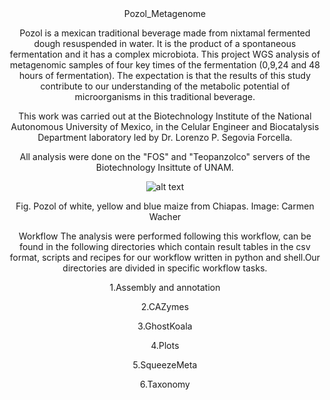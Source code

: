 <header>
Pozol_Metagenome

Pozol is a mexican traditional beverage made from nixtamal fermented dough resuspended in water. It is the product of a spontaneous fermentation and it has a complex microbiota. This project WGS analysis of metagenomic samples of four key times of the fermentation (0,9,24 and 48 hours of fermentation).
The expectation is that the results of this study contribute to our understanding of the metabolic potential of microorganisms in this traditional beverage.

This work was carried out at the Biotechnology Institute of the National Autonomous University of Mexico, in the Celular Engineer and Biocatalysis Department laboratory led by Dr. Lorenzo P. Segovia Forcella.

All analysis were done on the "FOS" and "Teopanzolco" servers of the Biotechnology Insittute of UNAM.


![alt text](http://www.revista.unam.mx/vol.15/num8/art64/img/img3.jpg)

Fig. Pozol of white, yellow and blue maize from Chiapas. Image: Carmen Wacher


<header>
Workflow
The analysis were performed following this workflow, can be found in the following directories which contain result tables in the csv format, scripts and recipes for our workflow written in python and shell.Our directories are divided in specific workflow tasks.

1.Assembly and annotation

2.CAZymes

3.GhostKoala

4.Plots

5.SqueezeMeta

6.Taxonomy





